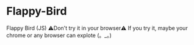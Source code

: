 # Flappy-Bird
Flappy Bird (JS) ⚠️Don't try it in your browser⚠️
If you try it, maybe your chrome or any browser can explote (。_。)
